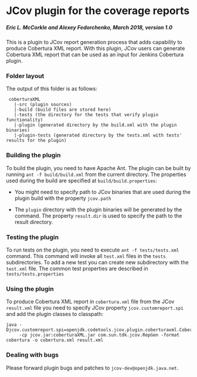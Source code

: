 # JCov plugin for the coverage reports
##### *Eric L. McCorkle and Alexey Fedorchenko, March 2018, version 1.0*

This is a plugin to JCov report generation process that adds capability to produce Cobertura XML report. 
With this plugin, JCov users can generate Cobertura XML report that can be used as an input for Jenkins 
Cobertura plugin.

### Folder layout

The output of this folder is as follows:

```
 coberturaXML
   |-src (plugin sources)
   |-build (build files are stored here)
   |-tests (the directory for the tests that verify plugin functionality)
   |-plugin (generated directory by the build.xml with the plugin binaries)
   |-plugin-tests (generated directory by the tests.xml with tests' results for the plugin)
```

### Building the plugin

To build the plugin, you need to have Apache Ant. The plugin can be built by running `ant -f build/build.xml` from the 
current directory. The properties used during the build are specified at `build/build.properties`:

* You might need to specify path to JCov binaries that are used during the plugin build with the property `jcov.path`

* The `plugin` directory with the plugin binaries will be generated by the command. The property `result.dir` is used 
to specify the path to the result directory.

### Testing the plugin

To run tests on the plugin, you need to execute `ant -f tests/tests.xml` command. This command will invoke 
all `test.xml` files in the `tests` subdirectories. To add a new test you can create new subdirectory with 
the `test.xml` file. The common test properties are described in `tests/tests.properties`

### Using the plugin
To produce Cobertura XML report in `cobertura.xml` file from the JCov `result.xml` file you need to specify 
JCov property `jcov.customreport.spi` and add the plugin classes to classpath:
```
java -Djcov.customreport.spi=openjdk.codetools.jcov.plugin.coberturaxml.CoberturaReportGeneratorSPI 
     -cp jcov.jar:coberturaXML.jar com.sun.tdk.jcov.RepGen -format cobertura -o cobertura.xml result.xml
```


### Dealing with bugs

Please forward plugin bugs and patches to `jcov-dev@openjdk.java.net`.